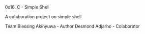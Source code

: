 0x16. C - Simple Shell

A colaboration project on simple shell

Team
Blessing Akinyuwa - Author
Desmond Adjarho - Colaborator
